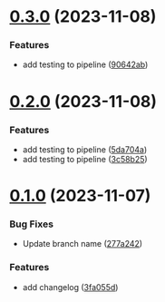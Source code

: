 # [0.3.0](https://github.com/Apurva14A/greetings-ci/compare/v0.2.0...v0.3.0) (2023-11-08)


### Features

* add testing to pipeline ([90642ab](https://github.com/Apurva14A/greetings-ci/commit/90642abe4f31432473be6a54c6bcdaa33356712a))



# [0.2.0](https://github.com/Apurva14A/greetings-ci/compare/v0.1.0...v0.2.0) (2023-11-08)


### Features

* add testing to pipeline ([5da704a](https://github.com/Apurva14A/greetings-ci/commit/5da704af59e487619ae58d6b39d29d7e883fc090))
* add testing to pipeline ([3c58b25](https://github.com/Apurva14A/greetings-ci/commit/3c58b2584967fa6d5be638cf002570c91406e54f))



# [0.1.0](https://github.com/Apurva14A/greetings-ci/compare/3fa055d05002f372aad6c0cfcab731840687f0e8...v0.1.0) (2023-11-07)


### Bug Fixes

* Update branch name ([277a242](https://github.com/Apurva14A/greetings-ci/commit/277a242dc32e3d9490e80bab88887504774ba96b))


### Features

* add changelog ([3fa055d](https://github.com/Apurva14A/greetings-ci/commit/3fa055d05002f372aad6c0cfcab731840687f0e8))



